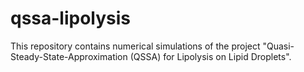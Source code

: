 # qssa-lipolysis
This repository contains numerical simulations of the project "Quasi-Steady-State-Approximation (QSSA) for Lipolysis on Lipid Droplets".
